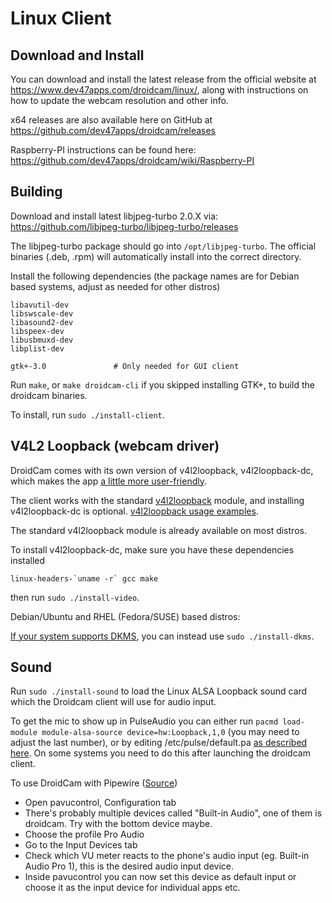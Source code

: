Linux Client
========

## Download and Install

You can download and install the latest release from the official website at https://www.dev47apps.com/droidcam/linux/, along with instructions on how to update the webcam resolution and other info.

x64 releases are also available here on GitHub at https://github.com/dev47apps/droidcam/releases

Raspberry-PI instructions can be found here: https://github.com/dev47apps/droidcam/wiki/Raspberry-PI

## Building

Download and install latest libjpeg-turbo 2.0.X via:
https://github.com/libjpeg-turbo/libjpeg-turbo/releases

The libjpeg-turbo package should go into `/opt/libjpeg-turbo`.
The official binaries (.deb, .rpm) will automatically install into the correct directory.

Install the following dependencies
(the package names are for Debian based systems, adjust as needed for other distros)
```
libavutil-dev
libswscale-dev
libasound2-dev
libspeex-dev
libusbmuxd-dev
libplist-dev

gtk+-3.0               # Only needed for GUI client
```

Run `make`, or `make droidcam-cli` if you skipped installing GTK+, to build the droidcam binaries.

To install, run `sudo ./install-client`.

## V4L2 Loopback (webcam driver)

DroidCam comes with its own version of v4l2loopback, v4l2loopback-dc, which makes the app
[a little more user-friendly](https://github.com/dev47apps/droidcam/issues/56#issuecomment-626795824).

The client works with the standard [v4l2loopback](https://github.com/umlaeute/v4l2loopback) module,
and installing v4l2loopback-dc is optional. [v4l2loopback usage examples](https://github.com/dev47apps/droidcam/releases/tag/v1.7).

The standard v4l2loopback module is already available on most distros.

To install v4l2loopback-dc, make sure you have these dependencies installed
```
linux-headers-`uname -r` gcc make
```
then run `sudo ./install-video`.

Debian/Ubuntu and RHEL (Fedora/SUSE) based distros:

[If your system supports DKMS](./README-DKMS.md), you can instead use `sudo ./install-dkms`.

## Sound

Run `sudo ./install-sound` to load the Linux ALSA Loopback sound card which the Droidcam client will use for audio input.

To get the mic to show up in PulseAudio you can either run `pacmd load-module module-alsa-source device=hw:Loopback,1,0` (you may need to adjust the last number),
or by editing /etc/pulse/default.pa [as described here](https://wiki.archlinux.org/index.php/PulseAudio/Troubleshooting#Microphone).
On some systems you need to do this after launching the droidcam client.

To use DroidCam with Pipewire ([Source](https://gitlab.freedesktop.org/pipewire/pipewire/-/issues/713))
* Open pavucontrol, Configuration tab
* There's probably multiple devices called "Built-in Audio", one of them is droidcam. Try with the bottom device maybe.
* Choose the profile Pro Audio
* Go to the Input Devices tab
* Check which VU meter reacts to the phone's audio input (eg. Built-in Audio Pro 1), this is the desired audio input device.
* Inside pavucontrol you can now set this device as default input or choose it as the input device for individual apps etc.
